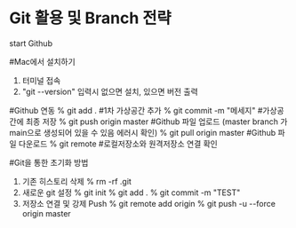 # Git 활용 및 Branch 전략
start Github

#Mac에서 설치하기

1. 터미널 접속
2. "git --version" 입력시 없으면 설치, 있으면 버전 출력  

#Github 연동
% git add .                #1차 가상공간 추가
% git commit -m "메세지"     #가상공간에 최종 저장
% git push origin master   #Github 파일 업로드 (master branch 가 main으로 생성되어 있을 수 있음 에러시 확인)
% git pull origin master   #Github 파일 다운로드 
% git remote               #로컬저장소와 원격저장소 연결 확인


#Git을 통한 초기화 방법
1. 기존 히스토리 삭제
  % rm -rf .git 
2. 새로운 git 설정
  % git init
  % git add . 
  % git commit -m "TEST"
3. 저장소 연결 및 강제 Push
  % git remote add origin
  % git push -u --force origin master